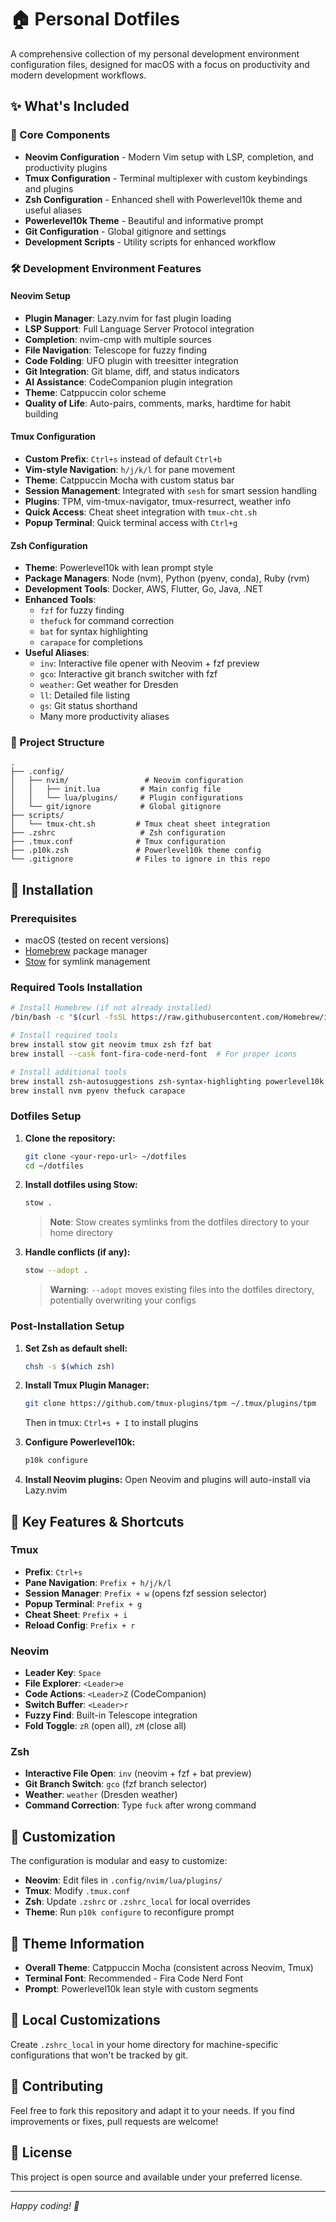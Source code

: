 # 🏠 Personal Dotfiles

A comprehensive collection of my personal development environment configuration files, designed for macOS with a focus on productivity and modern development workflows.

## ✨ What's Included

### 🚀 Core Components
- **Neovim Configuration** - Modern Vim setup with LSP, completion, and productivity plugins
- **Tmux Configuration** - Terminal multiplexer with custom keybindings and plugins
- **Zsh Configuration** - Enhanced shell with Powerlevel10k theme and useful aliases
- **Powerlevel10k Theme** - Beautiful and informative prompt
- **Git Configuration** - Global gitignore and settings
- **Development Scripts** - Utility scripts for enhanced workflow

### 🛠️ Development Environment Features

#### Neovim Setup
- **Plugin Manager**: Lazy.nvim for fast plugin loading
- **LSP Support**: Full Language Server Protocol integration
- **Completion**: nvim-cmp with multiple sources
- **File Navigation**: Telescope for fuzzy finding
- **Code Folding**: UFO plugin with treesitter integration
- **Git Integration**: Git blame, diff, and status indicators
- **AI Assistance**: CodeCompanion plugin integration
- **Theme**: Catppuccin color scheme
- **Quality of Life**: Auto-pairs, comments, marks, hardtime for habit building

#### Tmux Configuration
- **Custom Prefix**: `Ctrl+s` instead of default `Ctrl+b`
- **Vim-style Navigation**: `h/j/k/l` for pane movement
- **Theme**: Catppuccin Mocha with custom status bar
- **Session Management**: Integrated with `sesh` for smart session handling
- **Plugins**: TPM, vim-tmux-navigator, tmux-resurrect, weather info
- **Quick Access**: Cheat sheet integration with `tmux-cht.sh`
- **Popup Terminal**: Quick terminal access with `Ctrl+g`

#### Zsh Configuration
- **Theme**: Powerlevel10k with lean prompt style
- **Package Managers**: Node (nvm), Python (pyenv, conda), Ruby (rvm)
- **Development Tools**: Docker, AWS, Flutter, Go, Java, .NET
- **Enhanced Tools**: 
  - `fzf` for fuzzy finding
  - `thefuck` for command correction
  - `bat` for syntax highlighting
  - `carapace` for completions
- **Useful Aliases**:
  - `inv`: Interactive file opener with Neovim + fzf preview
  - `gco`: Interactive git branch switcher with fzf
  - `weather`: Get weather for Dresden
  - `ll`: Detailed file listing
  - `gs`: Git status shorthand
  - Many more productivity aliases

### 📁 Project Structure
```
.
├── .config/
│   ├── nvim/                 # Neovim configuration
│   │   ├── init.lua         # Main config file
│   │   └── lua/plugins/     # Plugin configurations
│   └── git/ignore           # Global gitignore
├── scripts/
│   └── tmux-cht.sh         # Tmux cheat sheet integration
├── .zshrc                   # Zsh configuration
├── .tmux.conf              # Tmux configuration
├── .p10k.zsh               # Powerlevel10k theme config
└── .gitignore              # Files to ignore in this repo
```

## 🚀 Installation

### Prerequisites
- macOS (tested on recent versions)
- [Homebrew](https://brew.sh/) package manager
- [Stow](https://www.gnu.org/software/stow/) for symlink management

### Required Tools Installation
```bash
# Install Homebrew (if not already installed)
/bin/bash -c "$(curl -fsSL https://raw.githubusercontent.com/Homebrew/install/HEAD/install.sh)"

# Install required tools
brew install stow git neovim tmux zsh fzf bat
brew install --cask font-fira-code-nerd-font  # For proper icons

# Install additional tools
brew install zsh-autosuggestions zsh-syntax-highlighting powerlevel10k
brew install nvm pyenv thefuck carapace
```

### Dotfiles Setup
1. **Clone the repository:**
   ```bash
   git clone <your-repo-url> ~/dotfiles
   cd ~/dotfiles
   ```

2. **Install dotfiles using Stow:**
   ```bash
   stow .
   ```
   > **Note**: Stow creates symlinks from the dotfiles directory to your home directory

3. **Handle conflicts (if any):**
   ```bash
   stow --adopt .
   ```
   > **Warning**: `--adopt` moves existing files into the dotfiles directory, potentially overwriting your configs

### Post-Installation Setup

1. **Set Zsh as default shell:**
   ```bash
   chsh -s $(which zsh)
   ```

2. **Install Tmux Plugin Manager:**
   ```bash
   git clone https://github.com/tmux-plugins/tpm ~/.tmux/plugins/tpm
   ```
   Then in tmux: `Ctrl+s + I` to install plugins

3. **Configure Powerlevel10k:**
   ```bash
   p10k configure
   ```

4. **Install Neovim plugins:**
   Open Neovim and plugins will auto-install via Lazy.nvim

## 🎯 Key Features & Shortcuts

### Tmux
- **Prefix**: `Ctrl+s`
- **Pane Navigation**: `Prefix + h/j/k/l`
- **Session Manager**: `Prefix + w` (opens fzf session selector)
- **Popup Terminal**: `Prefix + g`
- **Cheat Sheet**: `Prefix + i`
- **Reload Config**: `Prefix + r`

### Neovim
- **Leader Key**: `Space`
- **File Explorer**: `<Leader>e`
- **Code Actions**: `<Leader>Z` (CodeCompanion)
- **Switch Buffer**: `<Leader>r`
- **Fuzzy Find**: Built-in Telescope integration
- **Fold Toggle**: `zR` (open all), `zM` (close all)

### Zsh
- **Interactive File Open**: `inv` (neovim + fzf + bat preview)
- **Git Branch Switch**: `gco` (fzf branch selector)
- **Weather**: `weather` (Dresden weather)
- **Command Correction**: Type `fuck` after wrong command

## 🔧 Customization

The configuration is modular and easy to customize:

- **Neovim**: Edit files in `.config/nvim/lua/plugins/`
- **Tmux**: Modify `.tmux.conf`
- **Zsh**: Update `.zshrc` or `.zshrc_local` for local overrides
- **Theme**: Run `p10k configure` to reconfigure prompt

## 🎨 Theme Information

- **Overall Theme**: Catppuccin Mocha (consistent across Neovim, Tmux)
- **Terminal Font**: Recommended - Fira Code Nerd Font
- **Prompt**: Powerlevel10k lean style with custom segments

## 📝 Local Customizations

Create `.zshrc_local` in your home directory for machine-specific configurations that won't be tracked by git.

## 🤝 Contributing

Feel free to fork this repository and adapt it to your needs. If you find improvements or fixes, pull requests are welcome!

## 📜 License

This project is open source and available under your preferred license.

---

*Happy coding! 🚀*
